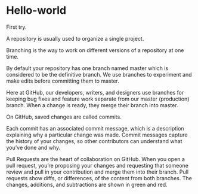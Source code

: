 # Hello-world
First try.

A repository is usually used to organize a single project. 

Branching is the way to work on different versions of a repository at one time.

By default your repository has one branch named master which is considered to be the definitive branch. We use branches to experiment and make edits before committing them to master.

Here at GitHub, our developers, writers, and designers use branches for keeping bug fixes and feature work separate from our master (production) branch. When a change is ready, they merge their branch into master.

On GitHub, saved changes are called commits.

Each commit has an associated commit message, which is a description explaining why a particular change was made. Commit messages capture the history of your changes, so other contributors can understand what you’ve done and why.


Pull Requests are the heart of collaboration on GitHub. When you open a pull request, you’re proposing your changes and requesting that someone review and pull in your contribution and merge them into their branch. Pull requests show diffs, or differences, of the content from both branches. The changes, additions, and subtractions are shown in green and red.


